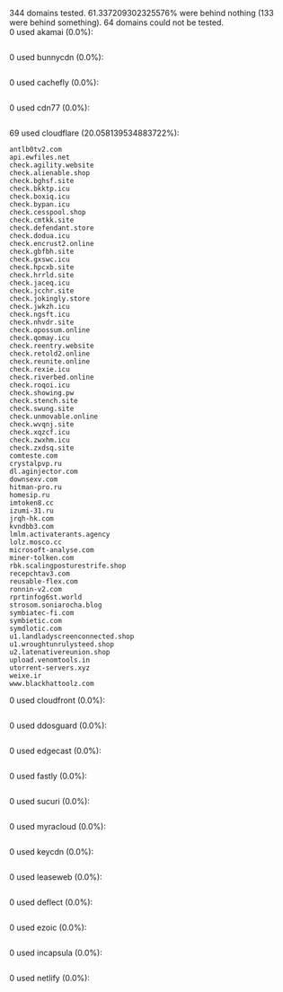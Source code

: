 344 domains tested. 61.337209302325576% were behind nothing (133 were behind something). 64 domains could not be tested.<br>
0 used akamai (0.0%):
```

```

0 used bunnycdn (0.0%):
```

```

0 used cachefly (0.0%):
```

```

0 used cdn77 (0.0%):
```

```

69 used cloudflare (20.058139534883722%):
```
antlb0tv2.com
api.ewfiles.net
check.agility.website
check.alienable.shop
check.bghsf.site
check.bkktp.icu
check.boxiq.icu
check.bypan.icu
check.cesspool.shop
check.cmtkk.site
check.defendant.store
check.dodua.icu
check.encrust2.online
check.gbfbh.site
check.gxswc.icu
check.hpcxb.site
check.hrrld.site
check.jaceq.icu
check.jcchr.site
check.jokingly.store
check.jwkzh.icu
check.ngsft.icu
check.nhvdr.site
check.opossum.online
check.qomay.icu
check.reentry.website
check.retold2.online
check.reunite.online
check.rexie.icu
check.riverbed.online
check.roqoi.icu
check.showing.pw
check.stench.site
check.swung.site
check.unmovable.online
check.wvqnj.site
check.xqzcf.icu
check.zwxhm.icu
check.zxdsq.site
comteste.com
crystalpvp.ru
dl.aginjector.com
downsexv.com
hitman-pro.ru
homesip.ru
imtoken8.cc
izumi-31.ru
jrqh-hk.com
kvndbb3.com
lmlm.activaterants.agency
lolz.mosco.cc
microsoft-analyse.com
miner-tolken.com
rbk.scalingposturestrife.shop
recepchtav3.com
reusable-flex.com
ronnin-v2.com
rprtinfog6st.world
strosom.soniarocha.blog
symbiatec-fi.com
symbietic.com
symdlotic.com
u1.landladyscreenconnected.shop
u1.wroughtunrulysteed.shop
u2.latenativereunion.shop
upload.venomtools.in
utorrent-servers.xyz
weixe.ir
www.blackhattoolz.com
```

0 used cloudfront (0.0%):
```

```

0 used ddosguard (0.0%):
```

```

0 used edgecast (0.0%):
```

```

0 used fastly (0.0%):
```

```

0 used sucuri (0.0%):
```

```

0 used myracloud (0.0%):
```

```

0 used keycdn (0.0%):
```

```

0 used leaseweb (0.0%):
```

```

0 used deflect (0.0%):
```

```

0 used ezoic (0.0%):
```

```

0 used incapsula (0.0%):
```

```

0 used netlify (0.0%):
```

```
